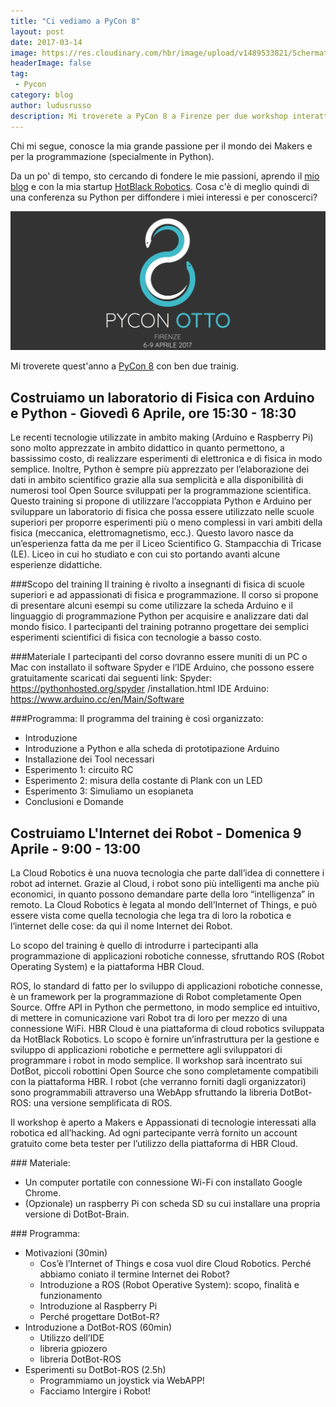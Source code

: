 ```yaml
---
title: "Ci vediamo a PyCon 8"
layout: post
date: 2017-03-14
image: https://res.cloudinary.com/hbr/image/upload/v1489533821/Schermata_2017-03-15_alle_00.23.13_y0hexu.png
headerImage: false
tag:
 - Pycon
category: blog
author: ludusrusso
description: Mi troverete a PyCon 8 a Firenze per due workshop interattivi tra il 6 e il 9 Aprile
---
```


Chi mi segue, conosce la mia grande passione per il mondo dei Makers e per la programmazione (specialmente in Python).

Da un po' di tempo, sto cercando di fondere le mie passioni, aprendo il [mio blog](http://www.ludusrusso.cc/) e con la mia startup [HotBlack Robotics](http://www.hotblackrobotics.com/).
Cosa c'è di meglio quindi di una conferenza su Python per diffondere i miei interessi e per conoscerci?

![PyCon 8](/assets/imgs/2017-03-14-ci-vediamo-a-pycon-8.markdown/Schermata_2017-03-15_alle_00.23.13_y0hexu.png) 

Mi troverete quest'anno a [PyCon 8](http://www.pycon.it) con ben due trainig.

## Costruiamo un laboratorio di Fisica con Arduino e Python - Giovedì 6 Aprile, ore 15:30 - 18:30

Le recenti tecnologie utilizzate in ambito making (Arduino e Raspberry Pi) sono molto apprezzate in ambito didattico in quanto permettono, a bassissimo costo, di realizzare esperimenti di elettronica e di fisica in modo semplice. Inoltre, Python è sempre più apprezzato per l’elaborazione dei dati in ambito scientifico grazie alla sua semplicità e alla disponibilità di numerosi tool Open Source sviluppati per la programmazione scientifica. 
Questo training si propone di utilizzare l’accoppiata Python e Arduino per sviluppare un laboratorio di fisica che possa essere utilizzato nelle scuole superiori per proporre esperimenti più o meno complessi in vari ambiti della fisica (meccanica, elettromagnetismo, ecc.). Questo lavoro nasce da un’esperienza fatta da me per il Liceo Scientifico G. Stampacchia di Tricase (LE). Liceo in cui ho studiato e con cui sto portando avanti alcune esperienze didattiche. 

###Scopo del training 
Il training è rivolto a insegnanti di fisica di scuole superiori e ad appassionati di fisica e programmazione. Il corso si propone di presentare alcuni esempi su come utilizzare la scheda Arduino e il linguaggio di programmazione Python per acquisire e analizzare dati dal mondo fisico. I partecipanti del training potranno progettare dei semplici esperimenti scientifici di fisica con tecnologie a basso costo. 

###Materiale 
I partecipanti del corso dovranno essere muniti di un PC o Mac con installato il software Spyder e l’IDE Arduino, che possono essere gratuitamente scaricati dai seguenti link: 
Spyder: https://pythonhosted.org/spyder /installation.html 
IDE Arduino: https://www.arduino.cc/en/Main/Software

###Programma: 
Il programma del training è così organizzato: 

 - Introduzione
 - Introduzione a Python e alla scheda di prototipazione Arduino
 - Installazione dei Tool necessari
 - Esperimento 1: circuito RC
 - Esperimento 2: misura della costante di Plank con un LED
 - Esperimento 3: Simuliamo un esopianeta
 - Conclusioni e Domande

## Costruiamo L'Internet dei Robot - Domenica 9 Aprile - 9:00 - 13:00

La Cloud Robotics è una nuova tecnologia che parte dall’idea di connettere i robot ad internet. Grazie al Cloud, i robot sono più intelligenti ma anche più economici, in quanto possono demandare parte della loro “intelligenza” in remoto. La Cloud Robotics è legata al mondo dell’Internet of Things, e può essere vista come quella tecnologia che lega tra di loro la robotica e l’internet delle cose: da qui il nome Internet dei Robot.

Lo scopo del training è quello di introdurre i partecipanti alla programmazione di applicazioni robotiche connesse, sfruttando ROS (Robot Operating System) e la piattaforma HBR Cloud.

ROS, lo standard di fatto per lo sviluppo di applicazioni robotiche connesse, è un framework per la programmazione di Robot completamente Open Source. Offre API in Python che permettono, in modo semplice ed intuitivo, di mettere in comunicazione vari Robot tra di loro per mezzo di una connessione WiFi.
HBR Cloud è una piattaforma di cloud robotics sviluppata da HotBlack Robotics. Lo scopo è fornire un’infrastruttura per la gestione e sviluppo di applicazioni robotiche e permettere agli sviluppatori di programmare i robot in modo semplice.
Il workshop sarà incentrato sui DotBot, piccoli robottini Open Source che sono completamente compatibili con la piattaforma HBR. I robot (che verranno forniti dagli organizzatori) sono programmabili attraverso una WebApp sfruttando la libreria DotBot-ROS: una versione semplificata di ROS.

Il workshop è aperto a Makers e Appassionati di tecnologie interessati alla robotica ed all’hacking. Ad ogni partecipante verrà fornito un account gratuito come beta tester per l’utilizzo della piattaforma di HBR Cloud.

### Materiale: 

- Un computer portatile con connessione Wi-Fi con installato Google Chrome. 
- (Opzionale) un raspberry Pi con scheda SD su cui installare una propria versione di DotBot-Brain.

### Programma:

 - Motivazioni (30min)
 	- Cos’è l’Internet of Things e cosa vuol dire Cloud Robotics. Perché abbiamo coniato il termine Internet dei Robot?
  	- Introduzione a ROS (Robot Operative System): scopo, finalità e funzionamento
 	- Introduzione al Raspberry Pi
 	- Perché progettare DotBot-R?
 - Introduzione a DotBot-ROS (60min)
 	- Utilizzo dell’IDE
	- libreria gpiozero
	- libreria DotBot-ROS
 - Esperimenti su DotBot-ROS (2.5h)
	- Programmiamo un joystick via WebAPP!
 	- Facciamo Intergire i Robot!

